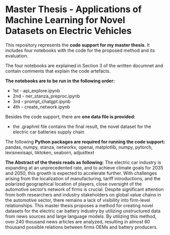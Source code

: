 # Master Thesis - Applications of Machine Learning for Novel Datasets on Electric Vehicles

This repository represents the **code support for my master thesis**. It includes four notebooks with the code for the proposed method and its evaluation.

The four notebooks are explained in Section 3 of the written documnet and contain comments that explain the code artefacts.

**The notebooks are to be run in the following order:**
- 1st - api_explore.ipynb
- 2nd - ner_stanza_preproc.ipynb
- 3rd - prompt_chatgpt.ipynb
- 4th - create_network.ipynb

Besides the code support, there are **one data file is provided:**
- the .graphml file contains the final result, the novel dataset for the electric car batteries supply chain

The following **Python packages are required for running the code support:** pandas, numpy, stanza, networkx, openai, matplotlib, numpy, pytorch, lexisnexisapi, tiktoken, seaborn, adjusttext


**The Abstract of the thesis reads as following:**
The electric car industry is expanding at an unprecedented rate,
and to achieve climate goals for 2035 and 2050, this growth is expected
to accelerate further. With challenges arising from the localization
of manufacturing, tariff introductions, and the polarized geographical
location of players, close oversight of the automotive sector’s network of
firms is crucial. Despite significant attention from both researchers and
industry stakeholders on global value chains in the automotive sector,
there remains a lack of visibility into firm-level relationships. This
master thesis proposes a method for creating novel datasets for the
electric car battery industry by utilizing unstructured data from news
sources and large language models. By utilizing this method, over 240
thousand news articles are analyzed, resulting in almost 60 thousand
possible relations between firms OEMs and battery producers.
